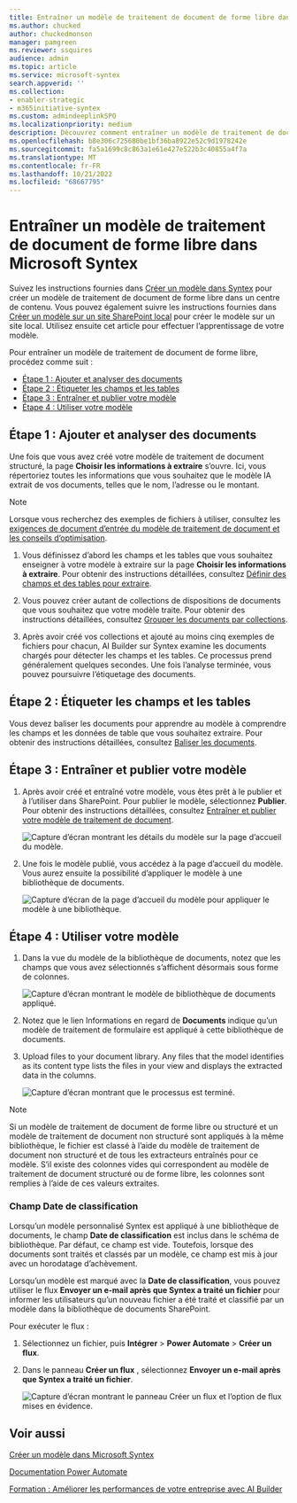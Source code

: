 ```yaml
---
title: Entraîner un modèle de traitement de document de forme libre dans Microsoft Syntex
ms.author: chucked
author: chuckedmonson
manager: pamgreen
ms.reviewer: ssquires
audience: admin
ms.topic: article
ms.service: microsoft-syntex
search.appverid: ''
ms.collection:
- enabler-strategic
- m365initiative-syntex
ms.custom: admindeeplinkSPO
ms.localizationpriority: medium
description: Découvrez comment entraîner un modèle de traitement de document de forme libre dans Microsoft Syntex.
ms.openlocfilehash: b8e306c725680be1bf36ba8922e52c9d1978242e
ms.sourcegitcommit: fa5a1699c8c863a1e61e427e522b3c40855a4f7a
ms.translationtype: MT
ms.contentlocale: fr-FR
ms.lasthandoff: 10/21/2022
ms.locfileid: "68667795"
---
```

# <a name="train-a-freeform-document-processing-model-in-microsoft-syntex"></a>Entraîner un modèle de traitement de document de forme libre dans Microsoft Syntex

Suivez les instructions fournies dans [Créer un modèle dans Syntex](create-syntex-model.md) pour créer un modèle de traitement de document de forme libre dans un centre de contenu. Vous pouvez également suivre les instructions fournies dans [Créer un modèle sur un site SharePoint local](create-local-model.md) pour créer le modèle sur un site local. Utilisez ensuite cet article pour effectuer l’apprentissage de votre modèle.

Pour entraîner un modèle de traitement de document de forme libre, procédez comme suit :

 - [Étape 1 : Ajouter et analyser des documents](#step-1-add-and-analyze-documents)
 - [Étape 2 : Étiqueter les champs et les tables](#step-2-tag-fields-and-tables)
 - [Étape 3 : Entraîner et publier votre modèle](#step-3-train-and-publish-your-model)
 - [Étape 4 : Utiliser votre modèle](#step-4-use-your-model)

## <a name="step-1-add-and-analyze-documents"></a>Étape 1 : Ajouter et analyser des documents

Une fois que vous avez créé votre modèle de traitement de document structuré, la page **Choisir les informations à extraire** s’ouvre. Ici, vous répertoriez toutes les informations que vous souhaitez que le modèle IA extrait de vos documents, telles que le nom, l’adresse ou le montant.  

> [!NOTE]
> Lorsque vous recherchez des exemples de fichiers à utiliser, consultez les [exigences de document d’entrée du modèle de traitement de document et les conseils d’optimisation](/ai-builder/form-processing-model-requirements). 
 
1. Vous définissez d’abord les champs et les tables que vous souhaitez enseigner à votre modèle à extraire sur la page **Choisir les informations à extraire**. Pour obtenir des instructions détaillées, consultez [Définir des champs et des tables pour extraire](/ai-builder/create-form-processing-model#define-fields-and-tables-to-extract). 

2.  Vous pouvez créer autant de collections de dispositions de documents que vous souhaitez que votre modèle traite. Pour obtenir des instructions détaillées, consultez [Grouper les documents par collections](/ai-builder/create-form-processing-model#group-documents-by-collections). 

3. Après avoir créé vos collections et ajouté au moins cinq exemples de fichiers pour chacun, AI Builder sur Syntex examine les documents chargés pour détecter les champs et les tables. Ce processus prend généralement quelques secondes. Une fois l’analyse terminée, vous pouvez poursuivre l’étiquetage des documents.

## <a name="step-2-tag-fields-and-tables"></a>Étape 2 : Étiqueter les champs et les tables

Vous devez baliser les documents pour apprendre au modèle à comprendre les champs et les données de table que vous souhaitez extraire. Pour obtenir des instructions détaillées, consultez [Baliser les documents](/ai-builder/create-form-processing-model#tag-documents).

## <a name="step-3-train-and-publish-your-model"></a>Étape 3 : Entraîner et publier votre modèle

1. Après avoir créé et entraîné votre modèle, vous êtes prêt à le publier et à l’utiliser dans SharePoint. Pour publier le modèle, sélectionnez **Publier**. Pour obtenir des instructions détaillées, consultez [Entraîner et publier votre modèle de traitement de document](/ai-builder/form-processing-train). 

    ![Capture d’écran montrant les détails du modèle sur la page d’accueil du modèle.](../media/content-understanding/ai-builder-create-a-flow-1.png)

2. Une fois le modèle publié, vous accédez à la page d’accueil du modèle. Vous aurez ensuite la possibilité d’appliquer le modèle à une bibliothèque de documents.

    ![Capture d’écran de la page d’accueil du modèle pour appliquer le modèle à une bibliothèque.](../media/content-understanding/ai-builder-apply-model.png)

## <a name="step-4-use-your-model"></a>Étape 4 : Utiliser votre modèle

1. Dans la vue du modèle de la bibliothèque de documents, notez que les champs que vous avez sélectionnés s’affichent désormais sous forme de colonnes.

    ![Capture d’écran montrant le modèle de bibliothèque de documents appliqué.](../media/content-understanding/doc-lib-view.png)

2. Notez que le lien Informations en regard de **Documents** indique qu’un modèle de traitement de formulaire est appliqué à cette bibliothèque de documents.

3. Upload files to your document library. Any files that the model identifies as its content type lists the files in your view and displays the extracted data in the columns.

    ![Capture d’écran montrant que le processus est terminé.](../media/content-understanding/doc-lib-done.png) 

> [!NOTE]
> Si un modèle de traitement de document de forme libre ou structuré et un modèle de traitement de document non structuré sont appliqués à la même bibliothèque, le fichier est classé à l’aide du modèle de traitement de document non structuré et de tous les extracteurs entraînés pour ce modèle. S’il existe des colonnes vides qui correspondent au modèle de traitement de document structuré ou de forme libre, les colonnes sont remplies à l’aide de ces valeurs extraites.

### <a name="classification-date-field"></a>Champ Date de classification

Lorsqu’un modèle personnalisé Syntex est appliqué à une bibliothèque de documents, le champ **Date de classification** est inclus dans le schéma de bibliothèque. Par défaut, ce champ est vide. Toutefois, lorsque des documents sont traités et classés par un modèle, ce champ est mis à jour avec un horodatage d’achèvement. 

Lorsqu’un modèle est marqué avec la **Date de classification**, vous pouvez utiliser le flux **Envoyer un e-mail après que Syntex a traité un fichier** pour informer les utilisateurs qu’un nouveau fichier a été traité et classifié par un modèle dans la bibliothèque de documents SharePoint.

Pour exécuter le flux :

1. Sélectionnez un fichier, puis **Intégrer** > **Power Automate** > **Créer un flux**.

2. Dans le panneau **Créer un flux** , sélectionnez **Envoyer un e-mail après que Syntex a traité un fichier**.

    ![Capture d’écran montrant le panneau Créer un flux et l’option de flux mises en évidence.](../media/content-understanding/integrate-create-flow.png) 

## <a name="see-also"></a>Voir aussi
  
[Créer un modèle dans Microsoft Syntex](create-syntex-model.md)

[Documentation Power Automate](/power-automate/)

[Formation : Améliorer les performances de votre entreprise avec AI Builder](/learn/paths/improve-business-performance-ai-builder/?source=learn)

